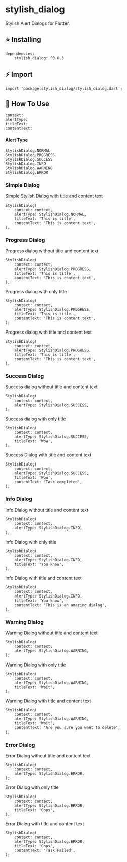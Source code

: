 # stylish_dialog

Stylish Alert Dialogs for Flutter.

## ⭐  Installing

    dependencies:
        stylish_dialog: ^0.0.3
        
## ⚡ Import
    import 'package:stylish_dialog/stylish_dialog.dart';
    
## 📙 How To Use

    context:
    alertType:
    titleText:
    contentText:
    
#### Alert Type
    StylishDialog.NORMAL
    StylishDialog.PROGRESS
    StylishDialog.SUCCESS
    StylishDialog.INFO
    StylishDialog.WARNING
    StylishDialog.ERROR
    
### Simple Dialog
Simple Stylish Dialog with title and content text

    StylishDialog(
        context: context,
        alertType: StylishDialog.NORMAL,
        titleText: 'This is title',
        contentText: 'This is content text',
    );
    
### Progress Dialog
Progress dialog without title and content text

    StylishDialog(
        context: context,
        alertType: StylishDialog.PROGRESS,
        titleText: 'This is title',
        contentText: 'This is content text',
    );
    
Progress dialog with only title

    StylishDialog(
        context: context,
        alertType: StylishDialog.PROGRESS,
        titleText: 'This is title',
        contentText: 'This is content text',
    );
    
Progress dialog with title and content text
    
    StylishDialog(
        context: context,
        alertType: StylishDialog.PROGRESS,
        titleText: 'This is title',
        contentText: 'This is content text',
    );

### Success Dialog
Success dialog without title and content text
    
    StylishDialog(
        context: context,
        alertType: StylishDialog.SUCCESS,
    );
    
Success dialog with only title

    StylishDialog(
        context: context,
        alertType: StylishDialog.SUCCESS,
        titleText: 'Wow',
    );

Success Dialog with title and content text

    StylishDialog(
        context: context,
        alertType: StylishDialog.SUCCESS,
        titleText: 'Wow',
        contentText: 'Task completed',
    );
    
### Info Dialog
Info Dialog without title and content text

    StylishDialog(
        context: context,
        alertType: StylishDialog.INFO,
    ),
    

Info Dialog with only title

    StylishDialog(
        context: context,
        alertType: StylishDialog.INFO,
        titleText: 'You know',
    ),

Info Dialog with title and content text

    StylishDialog(
        context: context,
        alertType: StylishDialog.INFO,
        titleText: 'You know',
        contentText: 'This is an amazing dialog',
    ),

### Warning Dialog
Warning Dialog without title and content text

    StylishDialog(
        context: context,
        alertType: StylishDialog.WARNING,
    );

Warning Dialog with only title

    StylishDialog(
        context: context,
        alertType: StylishDialog.WARNING,
        titleText: 'Wait',
    );


Warning Dialog with title and content text
    
    StylishDialog(
        context: context,
        alertType: StylishDialog.WARNING,
        titleText: 'Wait',
        contentText: 'Are you sure you want to delete',
    );
    
### Error Dialog
Error Dialog without title and content text

    StylishDialog(
        context: context,
        alertType: StylishDialog.ERROR,
    );

Error Dialog with only title

    StylishDialog(
        context: context,
        alertType: StylishDialog.ERROR,
        titleText: 'Oops',
    );

Error Dialog with title and content text

    StylishDialog(
        context: context,
        alertType: StylishDialog.ERROR,
        titleText: 'Oops',
        contentText: 'Task Failed',
    );
    